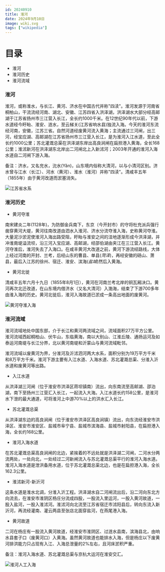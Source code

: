 ```yaml
---
id: 20240910
title: 淮河
date: 2024年9月10日
image: wiki.svg
tags: ["wikipedia"]
---
```



# 目录

 - 淮河
 - 淮河历史
 - 淮河流域


### 淮河

淮河，或称淮水，与长江、黄河、济水在中国古代并称"四渎"。淮河发源于河南省桐柏山，干流流经河南、湖北、安徽、江苏四省入洪泽湖，洪泽湖水大部分经高邮湖于江苏省扬州市三江营入长江，全长约1000千米。在12世纪90年代以前，下游水道经今盱眙、淮安、涟水，至云梯关(江苏省响水县)独流入海。今天的淮河东流经河南，安徽，江苏三省。自然河道经废黄河流入黄海；主流通过三河闸，出三河，经宝应湖、高邮湖在江苏省扬州市三江营入长江，是为淮河入江水道，至此全长约1000公里；苏北灌溉总渠在洪泽湖东岸出高良涧闸在扁担港入黄海，全长168公里；淮沭新河在洪泽湖东北岸出二河闸北上入新沭河；2003年开通的淮河入海水道自二河闸下游入海。

备注：济水，又名兖水，沇水(Yǎn)，山东境内俗称大清河，以与小清河区别。济水曾与江水（长江）、河水（黄河）、淮水（淮河）并称"四渎"。清咸丰五年（1855年）由于黄河改道而淤塞消失。

![江苏省水系](/20240910江苏省水系.jpg)


### 淮河历史

- 黄河夺淮

南宋建炎二年(1128年)，为防御金兵南下，东京（今开封市）的守将杜充派兵强行凿穿黄河大堤，黄河往南改道由泗水入淮河、济水分流夺淮入海，史称黄河夺淮。大量泥沙淤泥使淮河入海出路受阻，盱眙与淮安之间的洼地逐渐形成今洪泽湖，并冲淮南堤溢流坝，沿三河入宝应湖、高邮湖，经邵伯湖由夹江在三江营入长江。黄河夺淮后，淮河失去了入海口。在咸丰黄河大改道之前，黄河下游流经路线，大体上经过河南的开封、兰考，后经山东的曹县、单县(*菏泽*)，再经安徽的砀山、萧县，最后入江苏的徐州、宿迁、淮安、滨海(*盐城*)然后入黄海。

- 黄河北徙

清咸丰五年六月十九日（1855年8月1日），黄河在河南兰考北岸的铜瓦厢决口。黄河再次北迁改道，在山东境内借济水（又名大清河）入渤海，结束了下游700多年由淮入海的历史。黄河北徙后，淮河入海故道已淤成一条高出地面的废黄河。

![黄河夺淮入海](/20240910黄河夺淮入海.jpg)


### 淮河流域

淮河流域地处中国东部，介于长江和黄河两流域之间，流域面积27万平方公里。淮河流域西起桐柏山、伏牛山，东临黄海，南以大别山、江淮丘陵、通扬运河及如泰运河南堤与长江分界，北以黄河南堤和沂蒙山与黄河流域毗邻。

淮河流域以废黄河为界，分淮河及沂沭泗河两大水系，面积分别为19万平方千米和8万平方千米。淮河下游主要有入江水道、入海水道、苏北灌溉总渠、分淮入沂水道和废黄河等出路。

- 入江水道

从洪泽湖三河闸（位于淮安市洪泽区蒋坝镇南）流出，向东南流至高邮湖、邵泊湖，南下至扬州三江营汇入长江，一起流入大海。入江水道长约158公里，是淮河水下泄的最大通道，可将淮河上中游70%以上的洪水汇入长江。

- 苏北灌溉总渠

从洪泽湖东边的高良涧闸（位于淮安市洪泽区高良涧镇）流出，向东流经淮安市洪泽区、淮安市淮安区、盐城市阜宁县、盐城市滨海县、盐城市射阳县，在扁担港入海，全长约168公里。

- 淮河入海水道

在苏北灌溉总渠高良涧闸的北边，紧挨着的不远处就是洪泽湖二河闸，二河水分两流两处，一处向北，一处经过二河新闸流入与苏北灌溉总渠平行的淮河入海水道。淮河入海水道是泄洪备用水道，位于苏北灌溉总渠北边，也是在扁担港入海，全长162.3公里。

- 淮沭新河-新沂河

这条水道是淮水北调，分淮入沂工程。洪泽湖水自二河闸流出后，沿二河向东北方向流去，在淮安市淮阴区杨庄分流成四股，一股流入里运河，一股入黄河故道，一股入盐河，一股入淮沭河。淮沭河向北流至江苏省宿迁市沭阳县后，转向东流入新沂河，再流经灌南、灌云两县至张店北面穿盐河，在燕尾港入海。


- 黄河故道

二河在杨庄有一股流入黄河故道，经淮安市淮阴区、过涟水县南，滨海县北，由响水县套子口（废黄河口）入黄海。虽然黄河故道也能排水入海，但是杨庄以下废黄河排洪能力只占现有入江、入海总泄量的2%左右，且河床淤积严重。

备注：淮河入海水道、苏北灌溉总渠与京杭大运河在淮安交汇。

![淮河人工入海](/20240910淮河人工入海.png)